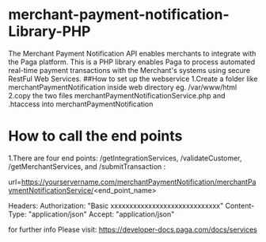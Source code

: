 # merchant-payment-notification-Library-PHP
The Merchant Payment Notification API enables merchants to integrate with the Paga platform. This is a PHP library  enables Paga to process automated real-time payment transactions with the Merchant's systems using secure RestFul Web Services.
##How to set up the webservice
1.Create a folder like merchantPaymentNotification inside web directory eg. /var/www/html
2.copy the two files merchantPaymentNotificationService.php and .htaccess into merchantPaymentNotification

# How to call the end points
1.There are four end points:  /getIntegrationServices, /validateCustomer, /getMerchantServices, and /submitTransaction
:

url=https://yourservername.com/merchantPaymentNotification/merchantPaymentNotificationService/<end_point_name>

Headers:
Authorization: "Basic xxxxxxxxxxxxxxxxxxxxxxxxxxxxx"
Content-Type: "application/json"
Accept: "application/json"

for further info Please visit: https://developer-docs.paga.com/docs/services

